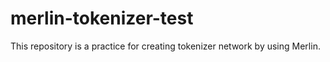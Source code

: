 # merlin-tokenizer-test
This repository is a practice for creating tokenizer network by using Merlin.

